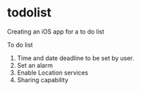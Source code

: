 # todolist
Creating an iOS app for a to do list

To do list

1) Time and date deadline to be set by user. 
2) Set an alarm 
3) Enable Location services
4) Sharing capability


